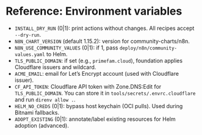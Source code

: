 # Reference: Environment variables

- `INSTALL_DRY_RUN` (0|1): print actions without changes. All recipes accept `--dry-run`.
- `N8N_CHART_VERSION` (default 1.15.2): version for community-charts/n8n.
- `N8N_USE_COMMUNITY_VALUES` (0|1): if 1, pass `deploy/n8n/community-values.yaml` to Helm.
- `TLS_PUBLIC_DOMAIN`: if set (e.g., `primefam.cloud`), foundation applies Cloudflare issuers and wildcard.
- `ACME_EMAIL`: email for Let’s Encrypt account (used with Cloudflare issuer).
- `CF_API_TOKEN`: Cloudflare API token with Zone.DNS:Edit for `TLS_PUBLIC_DOMAIN`. You can store it in `tools/secrets/.envrc.cloudflare` and run `direnv allow .`.
- `HELM_NO_CREDS` (0|1): bypass host keychain (OCI pulls). Used during Bitnami fallbacks.
- `ADOPT_EXISTING` (0|1): annotate/label existing resources for Helm adoption (advanced).
